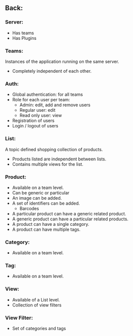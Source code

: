 ## Back:
### Server:
- Has teams
- Has Plugins
### Teams:
Instances of the application running on the same server.
- Completely independent of each other.
### Auth:
- Global authentication: for all teams
- Role for each user per team:
  - Admin: edit, add and remove users
  - Regular user: edit
  - Read only user: view
- Registration of users
- Login / logout of users
### List:
A topic defined shopping collection of products.
- Products listed are independent between lists.
- Contains multiple views for the list.

### Product:
- Available on a team level.
- Can be generic or particular
- An image can be added.
- A set of identifiers can be added.
  - Barcodes
- A particular product can have a generic related product.
- A generic product can have a particular related products.
- A product can have a single category.
- A product can have multiple tags.

### Category:
- Available on a team level.

### Tag:
- Available on a team level.

### View:
- Available of a List level.
- Collection of view filters

### View Filter:
- Set of categories and tags

